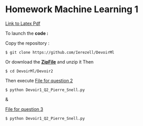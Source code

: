 # Homework Machine Learning 1
[Link to Latex Pdf](https://www.overleaf.com/read/gzfxnccnmxxz)

To launch the **code :**

Copy the repository :
```
$ git clone https://github.com/Ierezell/DevoirMl
```
Or download the [**ZipFile**](https://github.com/Ierezell/DevoirMl/archive/master.zip) and unzip it
Then
```
$ cd DevoirMl/Devoir2
```
Then execute
[File for question 2](https://github.com/Ierezell/DevoirMl/blob/master/Devoir1/Devoir1_Q2_Pierre_Snell.py)
```
$ python Devoir1_Q2_Pierre_Snell.py
```
&

[File for question 3](https://github.com/Ierezell/DevoirMl/blob/master/Devoir1/Devoir1_Q3_Pierre_Snell.py)
```
$ python Devoir1_Q2_Pierre_Snell.py
```
